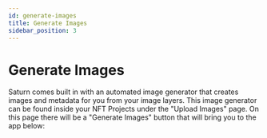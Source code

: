 ```yaml
---
id: generate-images
title: Generate Images
sidebar_position: 3
---
```


# Generate Images

Saturn comes built in with an automated image generator that creates images and metadata for you from your image layers. This image generator can be found inside your NFT Projects under the "Upload Images" page. On this page there will be a "Generate Images" button that will bring you to the app below:
